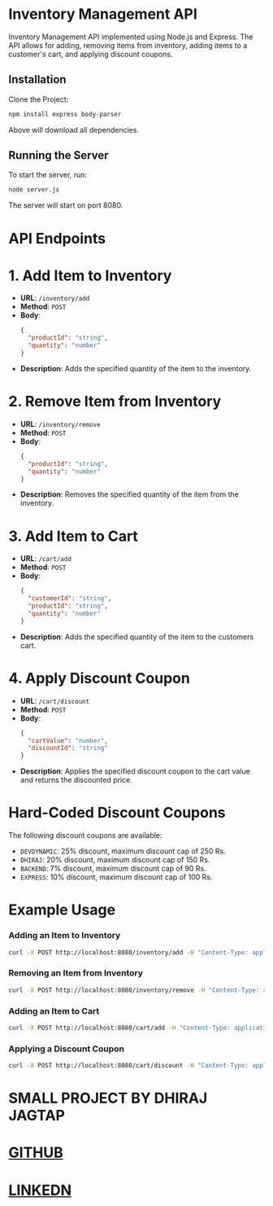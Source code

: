 # Inventory Management API

Inventory Management API implemented using Node.js and Express. The API allows for adding, removing items from inventory, adding items to a customer's cart, and applying discount coupons.

## Installation

Clone the Project:

```sh
npm install express body-parser
```

Above will download all dependencies.

## Running the Server

To start the server, run:

```sh
node server.js
```

The server will start on port 8080.

# API Endpoints

# 1. Add Item to Inventory

- **URL**: `/inventory/add`
- **Method**: `POST`
- **Body**:
  ```json
  {
    "productId": "string",
    "quantity": "number"
  }
  ```
- **Description**: Adds the specified quantity of the item to the inventory.

# 2. Remove Item from Inventory

- **URL**: `/inventory/remove`
- **Method**: `POST`
- **Body**:
  ```json
  {
    "productId": "string",
    "quantity": "number"
  }
  ```
- **Description**: Removes the specified quantity of the item from the inventory.

# 3. Add Item to Cart

- **URL**: `/cart/add`
- **Method**: `POST`
- **Body**:
  ```json
  {
    "customerId": "string",
    "productId": "string",
    "quantity": "number"
  }
  ```
- **Description**: Adds the specified quantity of the item to the customers cart.

# 4. Apply Discount Coupon

- **URL**: `/cart/discount`
- **Method**: `POST`
- **Body**:
  ```json
  {
    "cartValue": "number",
    "discountId": "string"
  }
  ```
- **Description**: Applies the specified discount coupon to the cart value and returns the discounted price.

# Hard-Coded Discount Coupons

The following discount coupons are available:

- `DEVDYNAMIC`: 25% discount, maximum discount cap of 250 Rs.
- `DHIRAJ`: 20% discount, maximum discount cap of 150 Rs.
- `BACKEND`: 7% discount, maximum discount cap of 90 Rs.
- `EXPRESS`: 10% discount, maximum discount cap of 100 Rs.

# Example Usage

### Adding an Item to Inventory

```sh
curl -X POST http://localhost:8080/inventory/add -H "Content-Type: application/json" -d '{"productId":"123", "quantity":10}'
```

### Removing an Item from Inventory

```sh
curl -X POST http://localhost:8080/inventory/remove -H "Content-Type: application/json" -d '{"productId":"123", "quantity":5}'
```

### Adding an Item to Cart

```sh
curl -X POST http://localhost:8080/cart/add -H "Content-Type: application/json" -d '{"customerId":"cust1", "productId":"123", "quantity":2}'
```

### Applying a Discount Coupon

```sh
curl -X POST http://localhost:8080/cart/discount -H "Content-Type: application/json" -d '{"cartValue":1000, "discountId":"DEVDYNAMIC"}'
```

# SMALL PROJECT BY DHIRAJ JAGTAP
    
# [GITHUB](https://github.com/dhirajdj30)
# [LINKEDN](https://www.linkedin.com/in/dhiraj-jagtap-297a7322b/)